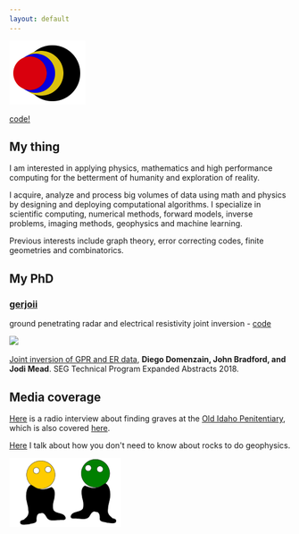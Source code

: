 ```yaml
---
layout: default
---
```


[![](images/diegozain.png)](./)

[code!](https://github.com/diegozain)

## My thing

I am interested in applying physics, mathematics and high performance computing for the betterment of humanity and exploration of reality. 

I acquire, analyze and process big volumes of data using math and physics by designing and deploying computational algorithms. I specialize in scientific computing, numerical methods, forward models, inverse problems, imaging methods, geophysics and machine learning.

Previous interests include graph theory, error correcting codes, finite geometries and combinatorics.

## My PhD

### [gerjoii](https://diegozain.github.io/gerjoii)

ground penetrating radar and electrical resistivity joint inversion - [code](https://github.com/diegozain/gerjoii)

[![](images/wavefield.gif)](./gerjoii)

[Joint inversion of GPR and ER data](https://library.seg.org/doi/10.1190/segam2018-2997794.1), __Diego Domenzain, John Bradford, and Jodi Mead__. SEG Technical Program Expanded Abstracts 2018.

## Media coverage

[Here](https://www.boisestatepublicradio.org/post/boise-state-students-search-bodies-old-idaho-pen#stream/0) is a radio interview about finding graves at the [Old Idaho Penitentiary](https://history.idaho.gov/location/old-penitentiary/), which is also covered [here](https://www.boisestate.edu/news/2019/03/05/geophysics-club-works-to-help-solve-mysteries-in-historic-boise-cemetery/).

[Here](https://focus.boisestate.edu/article/ph-d-in-geophysics/) I talk about how you don't need to know about rocks to do geophysics.

[![](images/dudes.png)](./)